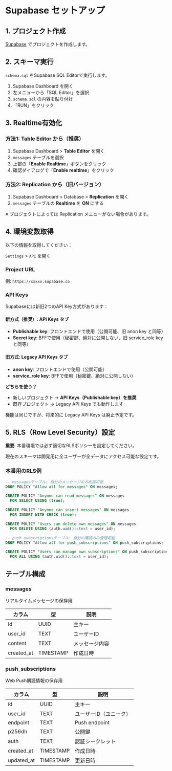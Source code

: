 # Supabase セットアップ

## 1. プロジェクト作成

[Supabase](https://supabase.com) でプロジェクトを作成します。

## 2. スキーマ実行

`schema.sql` をSupabase SQL Editorで実行します。

1. Supabase Dashboard を開く
2. 左メニューから「SQL Editor」を選択
3. `schema.sql` の内容を貼り付け
4. 「RUN」をクリック

## 3. Realtime有効化

### 方法1: Table Editor から（推奨）

1. Supabase Dashboard > **Table Editor** を開く
2. `messages` テーブルを選択
3. 上部の「**Enable Realtime**」ボタンをクリック
4. 確認ダイアログで「**Enable realtime**」をクリック

### 方法2: Replication から（旧バージョン）

1. Supabase Dashboard > Database > **Replication** を開く
2. `messages` テーブルの **Realtime** を **ON** にする

※ プロジェクトによっては Replication メニューがない場合があります。

## 4. 環境変数取得

以下の情報を取得してください：

`Settings` > `API` を開く

### Project URL

例: `https://xxxxx.supabase.co`

### API Keys

Supabaseには新旧2つのAPI Key方式があります：

#### 新方式（推奨）: API Keys タブ

- **Publishable key**: フロントエンドで使用（公開可能、旧 anon key と同等）
- **Secret key**: BFFで使用（秘密鍵、絶対に公開しない、旧 service_role key と同等）

#### 旧方式: Legacy API Keys タブ

- **anon key**: フロントエンドで使用（公開可能）
- **service_role key**: BFFで使用（秘密鍵、絶対に公開しない）

**どちらを使う？**

- 新しいプロジェクト → **API Keys（Publishable key）を推奨**
- 既存プロジェクト → Legacy API Keys でも動作します

機能は同じですが、将来的に Legacy API Keys は廃止予定です。

## 5. RLS（Row Level Security）設定

**重要**: 本番環境では必ず適切なRLSポリシーを設定してください。

現在のスキーマは開発用に全ユーザーが全データにアクセス可能な設定です。

### 本番用のRLS例

```sql
-- messagesテーブル: 自分のメッセージのみ削除可能
DROP POLICY "Allow all for messages" ON messages;

CREATE POLICY "Anyone can read messages" ON messages
  FOR SELECT USING (true);

CREATE POLICY "Anyone can insert messages" ON messages
  FOR INSERT WITH CHECK (true);

CREATE POLICY "Users can delete own messages" ON messages
  FOR DELETE USING (auth.uid()::text = user_id);

-- push_subscriptionsテーブル: 自分の購読のみ管理可能
DROP POLICY "Allow all for push_subscriptions" ON push_subscriptions;

CREATE POLICY "Users can manage own subscriptions" ON push_subscriptions
  FOR ALL USING (auth.uid()::text = user_id);
```

## テーブル構成

### messages

リアルタイムメッセージの保存用

| カラム | 型 | 説明 |
|--------|-----|------|
| id | UUID | 主キー |
| user_id | TEXT | ユーザーID |
| content | TEXT | メッセージ内容 |
| created_at | TIMESTAMP | 作成日時 |

### push_subscriptions

Web Push購読情報の保存用

| カラム | 型 | 説明 |
|--------|-----|------|
| id | UUID | 主キー |
| user_id | TEXT | ユーザーID（ユニーク） |
| endpoint | TEXT | Push endpoint |
| p256dh | TEXT | 公開鍵 |
| auth | TEXT | 認証シークレット |
| created_at | TIMESTAMP | 作成日時 |
| updated_at | TIMESTAMP | 更新日時 |

